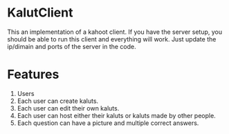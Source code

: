 # KalutClient
This an implementation of a kahoot client.
If you have the server setup, you should be able to run this client and everything will work.
Just update the ip/dimain and ports of the server in the code.
# Features
1. Users
2. Each user can create kaluts.
3. Each user can edit their own kaluts.
4. Each user can host either their kaluts or kaluts made by other people.
5. Each question can have a picture and multiple correct answers.
